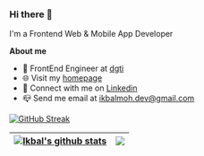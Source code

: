 ### Hi there 👋

I'm a Frontend Web & Mobile App Developer

**About me**
- 💼 FrontEnd Engineer at [dgti](https://dgti.co.id/)
- 🌐 Visit my [homepage](https://ikbalmoh.dev)
- 💬 Connect with me on [Linkedin](https://www.linkedin.com/in/ikbalmoh)
- 📪 Send me email at [ikbalmoh.dev@gmail.com](mailto:ikbalmoh.dev@gmail.com)

[![GitHub Streak](http://github-readme-streak-stats.herokuapp.com?user=ikbalmoh&hide_border=true&fire=DD2727)](https://git.io/streak-stats)

| <a href="https://github.com/ikbalmoh"><img align="center" src="https://github-readme-stats.vercel.app/api?username=ikbalmoh&show_icons=true&include_all_commits=true&theme=buefy&hide_border=true" alt="Ikbal's github stats" /></a> | <a href="https://github.com/ikbalmoh"><img align="center" src="https://github-readme-stats.vercel.app/api/top-langs/?username=ikbalmoh&layout=compact&theme=buefy&hide_border=true" /></a> |
| ------------- | ------------- |
